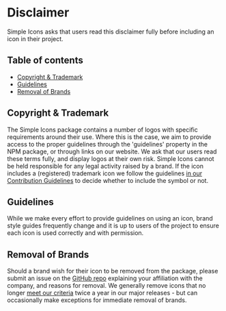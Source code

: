 # Disclaimer

Simple Icons asks that users read this disclaimer fully before including an icon in their project.

## Table of contents

* [Copyright & Trademark](#copyright--trademark)
* [Guidelines](#guidelines)
* [Removal of Brands](#removal-of-brands)

## Copyright & Trademark

The Simple Icons package contains a number of logos with specific requirements around their use. Where this is the case, we aim to provide access to the proper guidelines through the 'guidelines' property in the NPM package, or through links on our website. We ask that our users read these terms fully, and display logos at their own risk. Simple Icons cannot be held responsible for any legal activity raised by a brand. If the icon includes a (registered) trademark icon we follow the guidelines [in our Contribution Guidelines](https://github.com/simple-icons/simple-icons/blob/develop/CONTRIBUTING.md#icon-guidelines) to decide whether to include the symbol or not.

## Guidelines

While we make every effort to provide guidelines on using an icon, brand style guides frequently change and it is up to users of the project to ensure each icon is used correctly and with permission.

## Removal of Brands

Should a brand wish for their icon to be removed from the package, please submit an issue on the [GitHub repo](https://github.com/simple-icons/simple-icons/issues/new/choose) explaining your affiliation with the company, and reasons for removal. We generally remove icons that no longer [meet our criteria](https://github.com/simple-icons/simple-icons/blob/develop/CONTRIBUTING.md#requesting-an-icon) twice a year in our major releases - but can occasionally make exceptions for immediate removal of brands.

